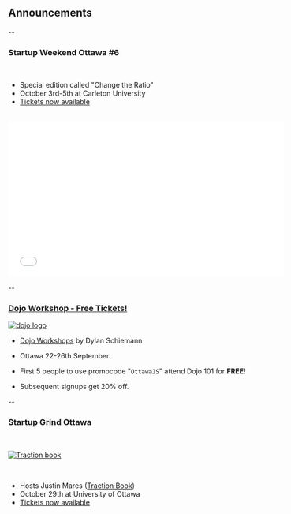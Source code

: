 ## Announcements

--

### Startup Weekend Ottawa #6

<br />

 - Special edition called "Change the Ratio"
 - October 3rd-5th at Carleton University
 - [Tickets now available](http://www.eventbrite.com/e/startup-weekend-ottawa-change-the-ratio-oct-3-5-2014-tickets-12297513193?aff=es2&rank=1)

<br />

 <iframe width="560" height="315" src="//www.youtube.com/embed/FyrP0S9rUPg" frameborder="0" allowfullscreen></iframe>

--

### [Dojo Workshop - Free Tickets!](http://www.sitepen.com/workshops/)

[![dojo logo](http://dojotoolkit.org/images/logo.png)](http://www.sitepen.com/workshops/)

- [Dojo Workshops](http://www.sitepen.com/workshops/) by Dylan Schiemann

- Ottawa 22-26th September.

- First 5 people to use promocode "``OttawaJS``" attend Dojo 101 for **FREE**!

- Subsequent signups get 20% off.


--

### Startup Grind Ottawa

<br />

 [![Traction book](http://photos2.meetupstatic.com/photos/event/d/d/1/0/global_266516592.jpeg)](http://www.eventbrite.com/e/startup-grind-ottawa-hosts-justin-mares-traction-book-tickets-12227471697)

<br />

 - Hosts Justin Mares ([Traction Book](http://tractionbook.com/))
 - October 29th at University of Ottawa
 - [Tickets now available](http://www.eventbrite.com/e/startup-grind-ottawa-hosts-justin-mares-traction-book-tickets-12227471697)